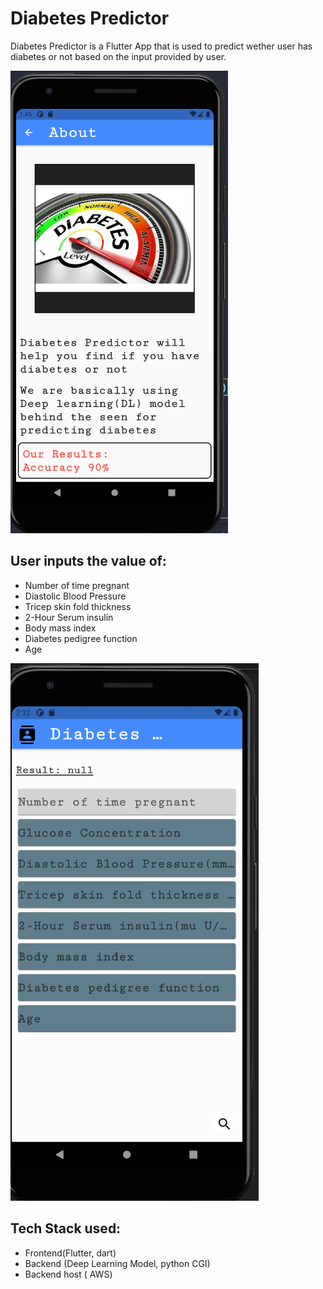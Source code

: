 # Diabetes Predictor

Diabetes Predictor is a Flutter App that is used to predict wether user has diabetes or not based on the input provided by user.

![about](https://github.com/Nitesh-thapliyal/Diabetes-Predictor-App/blob/master/src/about.png)

## User inputs the value of:
- Number of time pregnant
- Diastolic Blood Pressure
- Tricep skin fold thickness
- 2-Hour Serum insulin
- Body mass index
- Diabetes pedigree function
- Age

![about](https://github.com/Nitesh-thapliyal/Diabetes-Predictor-App/blob/master/src/main.png)

## Tech Stack used: 
- Frontend(Flutter, dart)
- Backend (Deep Learning Model, python CGI)
- Backend host ( AWS)